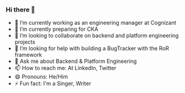 ### Hi there 👋

- 🔭 I’m currently working as an engineering manager at Cognizant
- 🌱 I’m currently preparing for CKA
- 👯 I’m looking to collaborate on backend and platform engineering projects
- 🤔 I’m looking for help with building a BugTracker with the RoR framework
- 💬 Ask me about Backend & Platform Engineering
- 📫 How to reach me: At LinkedIn, Twitter
- 😄 Pronouns: He/Him
- ⚡ Fun fact: I'm a Singer, Writer
